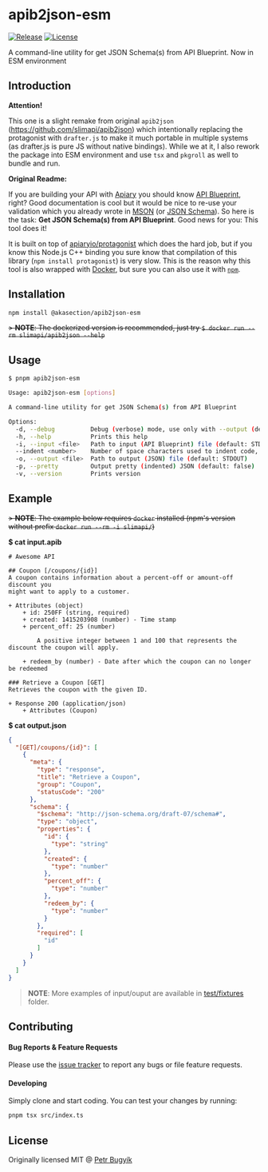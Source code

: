 # apib2json-esm

[![Release][img-release]][link-release]
[![License][img-license]][link-license]

A command-line utility for get JSON Schema(s) from API Blueprint. Now in ESM environment

## Introduction

**Attention!**

This one is a slight remake from original `apib2json` (<https://github.com/slimapi/apib2json>) which intentionally replacing the protagonist with `drafter.js` to make it much portable in multiple systems (as drafter.js is pure JS without native bindings). While we at it, I also rework the package into ESM environment and use `tsx` and `pkgroll` as well to bundle and run.

**Original Readme:**

If you are building your API with [Apiary][link-apiary] you should know [API Blueprint][link-apib], right? Good documentation is cool but it would be nice to re-use your validation which you already wrote in [MSON][link-mson] (or [JSON Schema][link-json-schema]). So here is the task: **Get JSON Schema(s) from API Blueprint**. Good news for you: This tool does it!

It is built on top of [apiaryio/protagonist][link-protagonist] which does the hard job, but if you know this Node.js C++ binding you sure know that compilation of this library (`npm install protagonist`) is very slow. This is the reason why this tool is also wrapped with [Docker][link-docker], but sure you can also use it with [`npm`][link-npm].

## Installation

```bash
npm install @akasection/apib2json-esm
```

~~> **NOTE**: The dockerized version is recommended, just try `$ docker run --rm slimapi/apib2json --help`~~

## Usage

```bash
$ pnpm apib2json-esm

Usage: apib2json-esm [options]

A command-line utility for get JSON Schema(s) from API Blueprint

Options:
  -d, --debug          Debug (verbose) mode, use only with --output (default: false)
  -h, --help           Prints this help
  -i, --input <file>   Path to input (API Blueprint) file (default: STDIN)
  --indent <number>    Number of space characters used to indent code, use with --pretty (default: 2)
  -o, --output <file>  Path to output (JSON) file (default: STDOUT)
  -p, --pretty         Output pretty (indented) JSON (default: false)
  -v, --version        Prints version
```

## Example

~~> **NOTE**: The example below requires `docker` installed (npm's version without prefix `docker run --rm -i slimapi/`)~~

**$ cat input.apib**

```
# Awesome API

## Coupon [/coupons/{id}]
A coupon contains information about a percent-off or amount-off discount you
might want to apply to a customer.

+ Attributes (object)
    + id: 250FF (string, required)
    + created: 1415203908 (number) - Time stamp
    + percent_off: 25 (number)

        A positive integer between 1 and 100 that represents the discount the coupon will apply.

    + redeem_by (number) - Date after which the coupon can no longer be redeemed

### Retrieve a Coupon [GET]
Retrieves the coupon with the given ID.

+ Response 200 (application/json)
    + Attributes (Coupon)
```

**$ cat output.json**

```json
{
  "[GET]/coupons/{id}": [
    {
      "meta": {
        "type": "response",
        "title": "Retrieve a Coupon",
        "group": "Coupon",
        "statusCode": "200"
      },
      "schema": {
        "$schema": "http://json-schema.org/draft-07/schema#",
        "type": "object",
        "properties": {
          "id": {
            "type": "string"
          },
          "created": {
            "type": "number"
          },
          "percent_off": {
            "type": "number"
          },
          "redeem_by": {
            "type": "number"
          }
        },
        "required": [
          "id"
        ]
      }
    }
  ]
}
```

> **NOTE**: More examples of input/ouput are available in [test/fixtures](./test/fixtures) folder.

## Contributing

#### Bug Reports & Feature Requests

Please use the [issue tracker][link-issue] to report any bugs or file feature requests.

#### Developing

Simply clone and start coding. You can test your changes by running:

```bash
pnpm tsx src/index.ts
```

## License

Originally licensed MIT @ [Petr Bugyík][link-twitter]

[link-apiary]: https://apiary.io
[link-apib]: https://github.com/apiaryio/api-blueprint
[link-docker]: https://www.docker.com/what-docker
[link-issue]: https://github.com/akasection/apib2json-esm/issues
[link-json-schema]: http://json-schema.org
[link-license]: LICENSE.md
[link-mson]: https://github.com/apiaryio/mson
[link-npm]: https://www.npmjs.com/package/apib2json
[link-protagonist]: https://github.com/apiaryio/protagonist
[link-release]: https://github.com/akasection/apib2json/releases
[link-twitter]: https://twitter.com/bugyik

[img-license]: https://img.shields.io/github/license/akasection/apib2json-esm?style=flat-square&label=License&color=blue
[img-release]: https://img.shields.io/github/v/tag/akasection/apib2json-esm.svg?label=Release&style=flat-square
